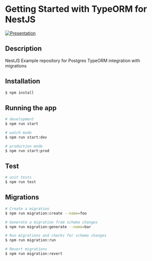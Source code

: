 # Getting Started with TypeORM for NestJS
[![Presentation](http://img.youtube.com/vi/woMPn3Nm3aA/0.jpg)](http://www.youtube.com/watch?v=YOUTUBE_woMPn3Nm3aA "Getting Started with TypeORM for NestJS by Sean Ramocki")


## Description

NestJS Example repository for Postgres TypeORM integration with migrations

## Installation

```bash
$ npm install
```

## Running the app

```bash
# development
$ npm run start

# watch mode
$ npm run start:dev

# production mode
$ npm run start:prod
```

## Test

```bash
# unit tests
$ npm run test
```

## Migrations

```bash
# Create a migration
$ npm run migration:create --name=foo

# Generate a migration from schema changes
$ npm run migration:generate --name=bar

# Run migrations and checks for schema changes
$ npm run migration:run

# Revert migrations
$ npm run migration:revert

